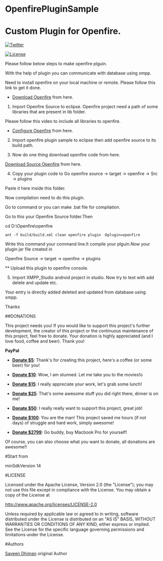 # OpenfirePluginSample
# Custom Plugin for Openfire.

[![Twitter](https://img.shields.io/badge/Twitter-@saveendhiman-blue.svg?style=flat)](https://twitter.com/saveendhiman)

[![License](https://img.shields.io/badge/license-Apache%202-4EB1BA.svg)](https://www.apache.org/licenses/LICENSE-2.0.html)

Please follow below steps to make openfire plguin.

With the help of plugin you can communicate with database using xmpp.

Need to install openfire on your local machine or remote.
Please follow this link to get it done.

* [Download Openfire] from here.


1. Import Openfire Source to eclipse.
Openfire project need a path of some libraries that are present in lib folder.

Please follow this video to include all libraries to openfire.

* [Configure Openfire] from here.

2. Import openfire plugin sample to eclipse then add openfire source to its build path.

3. Now do one thing download openfire code from here.

[Download Source Openfire] from here.

4. Copy your plugin code to Go openfire source -> target -> openfire -> Src -> plugins 

Paste it here inside this folder.

Now compilation need to do this plugin.

Go to command or you can make .bat file for compilation.

Go to this your Openfire Source folder.Then 

cd D:\Openfire\openfire

`ant -f build/build.xml clean openfire plugin -Dplugin=openfire`

Write this command your command line.It compile your plguin.Now your plugin jar file created in 

Openfire Source -> target -> openfire -> plugins

** Upload this plugin to openfire console.


5. Import XMPP_Studio android project in studio.
Now try to test with add delete and update etc.

Your entry is directly added deleted and updated from database using xmpp.


Thanks


##DONATIONS

This project needs you! If you would like to support this project's further development, the creator of this project or the continuous maintenance of this project, feel free to donate. Your donation is highly appreciated (and I love food, coffee and beer). Thank you!

**PayPal**

* **[Donate $5]**: Thank's for creating this project, here's a coffee (or some beer) for you!

* **[Donate $10]**: Wow, I am stunned. Let me take you to the movies!ù

* **[Donate $15]**: I really appreciate your work, let's grab some lunch!

* **[Donate $25]**: That's some awesome stuff you did right there, dinner is on me!

* **[Donate $50]**: I really really want to support this project, great job!

* **[Donate $100]**: You are the man! This project saved me hours (if not days) of struggle and hard work, simply awesome!

* **[Donate $2799]**: Go buddy, buy Macbook Pro for yourself!

Of course, you can also choose what you want to donate, all donations are awesome!!


#Start from

minSdkVersion 14

#LICENSE

Licensed under the Apache License, Version 2.0 (the "License"); you may not use this file except in compliance with the License. You may obtain a copy of the License at

http://www.apache.org/licenses/LICENSE-2.0

Unless required by applicable law or agreed to in writing, software distributed under the License is distributed on an "AS IS" BASIS, WITHOUT WARRANTIES OR CONDITIONS OF ANY KIND, either express or implied. See the License for the specific language governing permissions and limitations under the License.

#Authors

[Saveen Dhiman] original Author


[Donate $5]: 		  https://www.paypal.me/saveendhiman/5
[Donate $10]:  		https://www.paypal.me/saveendhiman/10
[Donate $15]:  		https://www.paypal.me/saveendhiman/15
[Donate $25]:  		https://www.paypal.me/saveendhiman/25
[Donate $50]: 		https://www.paypal.me/saveendhiman/50
[Donate $100]: 		https://www.paypal.me/saveendhiman/100
[Donate $2799]: 	https://www.paypal.me/saveendhiman/2799

[Saveen Dhiman]:  https://github.com/saveendhiman

[Download Openfire]: http://download.igniterealtime.org/openfire/docs/latest/documentation/install-guide.html

[Configure Openfire]: https://www.youtube.com/watch?v=KlMaBplFbuQ

[Download Source Openfire]:  https://www.igniterealtime.org/downloads/source.jsp

